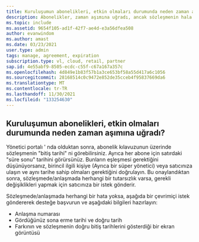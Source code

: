 ```yaml
---
title: Kuruluşumun abonelikleri, etkin olmaları durumunda neden zaman aşımına uğradı?
description: Abonelikler, zaman aşımına uğradı, ancak sözleşmenin hala etkin olduğunu yansıtır
ms.topic: include
ms.assetid: 9654f105-ad1f-42f7-ae4d-e3a56dfea508
author: evanwindom
ms.author: amast
ms.date: 03/23/2021
user.type: admin
tags: manage, agreement, expiration
subscription.type: vl, cloud, retail, partner
sap.id: 4e55abf9-8505-ecdc-c55f-c67a167a357c
ms.openlocfilehash: 4d849e1b83f57b1a3ce653bf58a55d417a6c1056
ms.sourcegitcommit: 28168514c0c9472e852de35cceb4f95837669da6
ms.translationtype: MT
ms.contentlocale: tr-TR
ms.lasthandoff: 11/30/2021
ms.locfileid: "133254630"
---
```

## <a name="why-are-my-organizations-subscriptions-showing-as-expired-when-they-should-be-active"></a>Kuruluşumun abonelikleri, etkin olmaları durumunda neden zaman aşımına uğradı?

Yönetici portalı ' nda olduktan sonra, abonelik kılavuzunun üzerinde sözleşmenin "bitiş tarihi" ni görebilirsiniz. Ayrıca her abone için satırdaki "süre sonu" tarihini görürsünüz. Bunların eşleşmesi gerektiğini düşünüyorsanız, birincil ilgili kişiye (Ayrıca bir süper yönetici) veya satıcınıza ulaşın ve aynı tarihe sahip olmaları gerektiğini doğrulayın. Bu onaylandıktan sonra, sözleşmede/anlaşmada herhangi bir tutarsızlık varsa, gerekli değişiklikleri yapmak için satıcınıza bir istek gönderir. 

Sözleşmede/anlaşmada herhangi bir hata yoksa, aşağıda bir çevrimiçi istek göndererek desteğe başvurun ve aşağıdaki bilgileri hazırlayın:
- Anlaşma numarası
- Gördüğünüz sona erme tarihi ve doğru tarih
- Farkının ve sözleşmenin doğru bitiş tarihlerini gösterdiği bir ekran görüntüsü